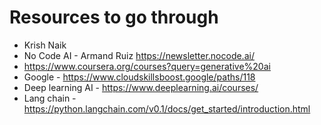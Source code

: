 # Resources to go through
* Krish Naik
* No Code AI - Armand Ruiz https://newsletter.nocode.ai/
* https://www.coursera.org/courses?query=generative%20ai
* Google - https://www.cloudskillsboost.google/paths/118
* Deep learning AI - https://www.deeplearning.ai/courses/
* Lang chain  - https://python.langchain.com/v0.1/docs/get_started/introduction.html
